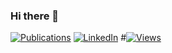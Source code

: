 ### Hi there 👋


[![Publications](https://img.shields.io/badge/-Publications-red)](https://scholar.google.com/citations?user=4g4dh1EAAAAJ&hl=en)
[![LinkedIn](https://img.shields.io/badge/-LinkedIn-informational)](https://www.linkedin.com/in/jeffrey-haltom/)
#[![Views](https://visitor-badge.glitch.me/badge?page_id=urmi-21.visitor-badge)](https://github.com/jahaltom)




<!--
**jahaltom/jahaltom** is a ✨ _special_ ✨ repository because its `README.md` (this file) appears on your GitHub profile.

Here are some ideas to get you started:

- 🔭 I’m currently working on ...
- 🌱 I’m currently learning ...
- 👯 I’m looking to collaborate on ...
- 🤔 I’m looking for help with ...
- 💬 Ask me about ...
- 📫 How to reach me: ...
- 😄 Pronouns: ...
- ⚡ Fun fact: ...
-->
